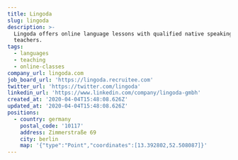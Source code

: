 ```yaml
---
title: Lingoda
slug: lingoda
description: >-
  Lingoda offers online language lessons with qualified native speaking
  teachers.
tags:
  - languages
  - teaching
  - online-classes
company_url: lingoda.com
job_board_url: 'https://lingoda.recruitee.com'
twitter_url: 'https://twitter.com/lingoda'
linkedin_url: 'https://www.linkedin.com/company/lingoda-gmbh'
created_at: '2020-04-04T15:48:08.626Z'
updated_at: '2020-04-04T15:48:08.626Z'
positions:
  - country: germany
    postal_code: '10117'
    address: Zimmerstraße 69
    city: berlin
    map: '{"type":"Point","coordinates":[13.392802,52.508087]}'
---
```


